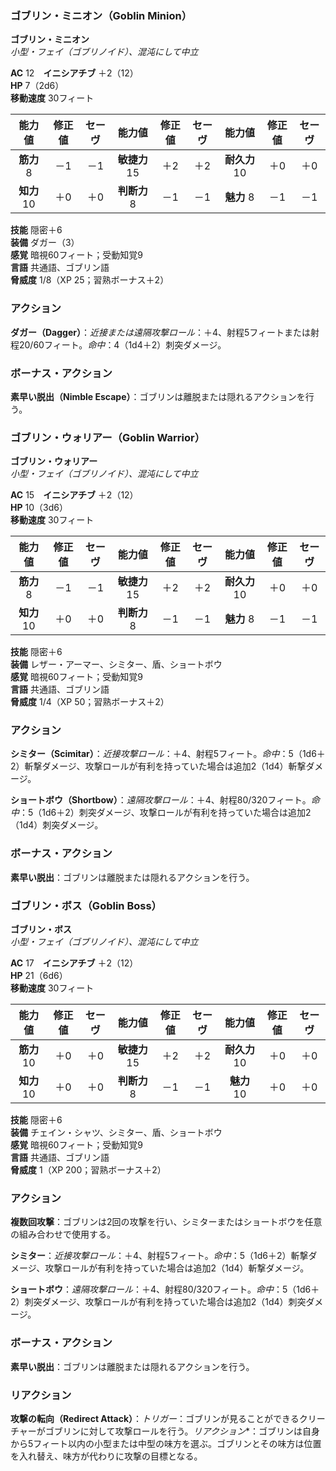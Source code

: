 ### ゴブリン・ミニオン（Goblin Minion）

**ゴブリン・ミニオン**  
*小型・フェイ（ゴブリノイド）、混沌にして中立*

**AC** 12　**イニシアチブ** ＋2（12）  
**HP** 7（2d6）  
**移動速度** 30フィート

| 能力値 | 修正値 | セーヴ | 能力値 | 修正値 | セーヴ | 能力値 | 修正値 | セーヴ |
|:---:|:---:|:---:|:---:|:---:|:---:|:---:|:---:|:---:|
| **筋力** 8 | －1 | －1 | **敏捷力** 15 | ＋2 | ＋2 | **耐久力** 10 | ＋0 | ＋0 |
| **知力** 10 | ＋0 | ＋0 | **判断力** 8 | －1 | －1 | **魅力** 8 | －1 | －1 |

**技能** 隠密＋6  
**装備** ダガー（3）  
**感覚** 暗視60フィート；受動知覚9  
**言語** 共通語、ゴブリン語  
**脅威度** 1/8（XP 25；習熟ボーナス＋2）

### アクション
**ダガー（Dagger）**：*近接または遠隔攻撃ロール*：＋4、射程5フィートまたは射程20/60フィート。*命中*：4（1d4＋2）刺突ダメージ。

### ボーナス・アクション
**素早い脱出（Nimble Escape）**：ゴブリンは離脱または隠れるアクションを行う。

### ゴブリン・ウォリアー（Goblin Warrior）

**ゴブリン・ウォリアー**  
*小型・フェイ（ゴブリノイド）、混沌にして中立*

**AC** 15　**イニシアチブ** ＋2（12）  
**HP** 10（3d6）  
**移動速度** 30フィート

| 能力値 | 修正値 | セーヴ | 能力値 | 修正値 | セーヴ | 能力値 | 修正値 | セーヴ |
|:---:|:---:|:---:|:---:|:---:|:---:|:---:|:---:|:---:|
| **筋力** 8 | －1 | －1 | **敏捷力** 15 | ＋2 | ＋2 | **耐久力** 10 | ＋0 | ＋0 |
| **知力** 10 | ＋0 | ＋0 | **判断力** 8 | －1 | －1 | **魅力** 8 | －1 | －1 |

**技能** 隠密＋6  
**装備** レザー・アーマー、シミター、盾、ショートボウ  
**感覚** 暗視60フィート；受動知覚9  
**言語** 共通語、ゴブリン語  
**脅威度** 1/4（XP 50；習熟ボーナス＋2）

### アクション
**シミター（Scimitar）**：*近接攻撃ロール*：＋4、射程5フィート。*命中*：5（1d6＋2）斬撃ダメージ、攻撃ロールが有利を持っていた場合は追加2（1d4）斬撃ダメージ。

**ショートボウ（Shortbow）**：*遠隔攻撃ロール*：＋4、射程80/320フィート。*命中*：5（1d6＋2）刺突ダメージ、攻撃ロールが有利を持っていた場合は追加2（1d4）刺突ダメージ。

### ボーナス・アクション
**素早い脱出**：ゴブリンは離脱または隠れるアクションを行う。

### ゴブリン・ボス（Goblin Boss）

**ゴブリン・ボス**  
*小型・フェイ（ゴブリノイド）、混沌にして中立*

**AC** 17　**イニシアチブ** ＋2（12）  
**HP** 21（6d6）  
**移動速度** 30フィート

| 能力値 | 修正値 | セーヴ | 能力値 | 修正値 | セーヴ | 能力値 | 修正値 | セーヴ |
|:---:|:---:|:---:|:---:|:---:|:---:|:---:|:---:|:---:|
| **筋力** 10 | ＋0 | ＋0 | **敏捷力** 15 | ＋2 | ＋2 | **耐久力** 10 | ＋0 | ＋0 |
| **知力** 10 | ＋0 | ＋0 | **判断力** 8 | －1 | －1 | **魅力** 10 | ＋0 | ＋0 |

**技能** 隠密＋6  
**装備** チェイン・シャツ、シミター、盾、ショートボウ  
**感覚** 暗視60フィート；受動知覚9  
**言語** 共通語、ゴブリン語  
**脅威度** 1（XP 200；習熟ボーナス＋2）

### アクション
**複数回攻撃**：ゴブリンは2回の攻撃を行い、シミターまたはショートボウを任意の組み合わせで使用する。

**シミター**：*近接攻撃ロール*：＋4、射程5フィート。*命中*：5（1d6＋2）斬撃ダメージ、攻撃ロールが有利を持っていた場合は追加2（1d4）斬撃ダメージ。

**ショートボウ**：*遠隔攻撃ロール*：＋4、射程80/320フィート。*命中*：5（1d6＋2）刺突ダメージ、攻撃ロールが有利を持っていた場合は追加2（1d4）刺突ダメージ。

### ボーナス・アクション
**素早い脱出**：ゴブリンは離脱または隠れるアクションを行う。

### リアクション
**攻撃の転向（Redirect Attack）**：*トリガー*：ゴブリンが見ることができるクリーチャーがゴブリンに対して攻撃ロールを行う。*リアクション**：ゴブリンは自身から5フィート以内の小型または中型の味方を選ぶ。ゴブリンとその味方は位置を入れ替え、味方が代わりに攻撃の目標となる。